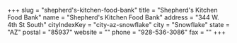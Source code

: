 +++
slug = "shepherd's-kitchen-food-bank"
title = "Shepherd's Kitchen Food Bank"
name = "Shepherd's Kitchen Food Bank"
address = "344 W. 4th St South"
cityIndexKey = "city-az-snowflake"
city = "Snowflake"
state = "AZ"
postal = "85937"
website = ""
phone = "928-536-3086"
fax = ""
+++
